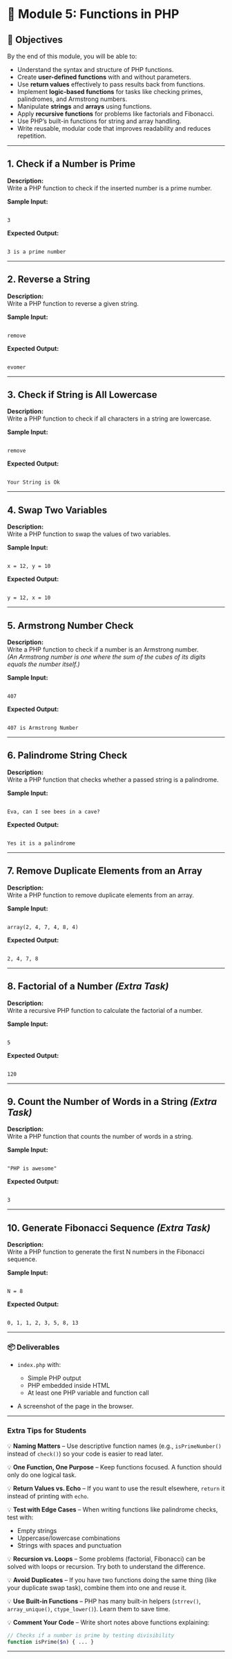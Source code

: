 # 🐘 Module 5: Functions in PHP

## 🎯 Objectives

By the end of this module, you will be able to:

* Understand the syntax and structure of PHP functions.
* Create **user-defined functions** with and without parameters.
* Use **return values** effectively to pass results back from functions.
* Implement **logic-based functions** for tasks like checking primes, palindromes, and Armstrong numbers.
* Manipulate **strings** and **arrays** using functions.
* Apply **recursive functions** for problems like factorials and Fibonacci.
* Use PHP’s built-in functions for string and array handling.
* Write reusable, modular code that improves readability and reduces repetition.

---

## 1. Check if a Number is Prime
**Description:**  
Write a PHP function to check if the inserted number is a prime number.

**Sample Input:**
```

3

```
**Expected Output:**
```

3 is a prime number

```

---

## 2. Reverse a String
**Description:**  
Write a PHP function to reverse a given string.

**Sample Input:**
```

remove

```
**Expected Output:**
```

evomer

```

---

## 3. Check if String is All Lowercase
**Description:**  
Write a PHP function to check if all characters in a string are lowercase.

**Sample Input:**
```

remove

```
**Expected Output:**
```

Your String is Ok

```

---

## 4. Swap Two Variables
**Description:**  
Write a PHP function to swap the values of two variables.

**Sample Input:**
```

x = 12, y = 10

```
**Expected Output:**
```

y = 12, x = 10

```

---

## 5. Armstrong Number Check
**Description:**  
Write a PHP function to check if a number is an Armstrong number.  
*(An Armstrong number is one where the sum of the cubes of its digits equals the number itself.)*

**Sample Input:**
```

407

```
**Expected Output:**
```

407 is Armstrong Number

```

---

## 6. Palindrome String Check
**Description:**  
Write a PHP function that checks whether a passed string is a palindrome.

**Sample Input:**
```

Eva, can I see bees in a cave?

```
**Expected Output:**
```

Yes it is a palindrome

```

---

## 7. Remove Duplicate Elements from an Array
**Description:**  
Write a PHP function to remove duplicate elements from an array.

**Sample Input:**
```

array(2, 4, 7, 4, 8, 4)

```
**Expected Output:**
```

2, 4, 7, 8

```

---

## 8. Factorial of a Number *(Extra Task)*
**Description:**  
Write a recursive PHP function to calculate the factorial of a number.

**Sample Input:**
```

5

```
**Expected Output:**
```

120

```

---

## 9. Count the Number of Words in a String *(Extra Task)*
**Description:**  
Write a PHP function that counts the number of words in a string.

**Sample Input:**
```

"PHP is awesome"

```
**Expected Output:**
```

3

```

---

## 10. Generate Fibonacci Sequence *(Extra Task)*
**Description:**  
Write a PHP function to generate the first N numbers in the Fibonacci sequence.

**Sample Input:**
```

N = 8

```
**Expected Output:**
```

0, 1, 1, 2, 3, 5, 8, 13

```
---

### 📦 Deliverables

* `index.php` with:

  * Simple PHP output
  * PHP embedded inside HTML
  * At least one PHP variable and function call
* A screenshot of the page in the browser.
---

### **Extra Tips for Students**

💡 **Naming Matters** – Use descriptive function names (e.g., `isPrimeNumber()` instead of `check()`) so your code is easier to read later.

💡 **One Function, One Purpose** – Keep functions focused. A function should only do one logical task.

💡 **Return Values vs. Echo** – If you want to use the result elsewhere, `return` it instead of printing with `echo`.

💡 **Test with Edge Cases** – When writing functions like palindrome checks, test with:

* Empty strings
* Uppercase/lowercase combinations
* Strings with spaces and punctuation

💡 **Recursion vs. Loops** – Some problems (factorial, Fibonacci) can be solved with loops or recursion. Try both to understand the difference.

💡 **Avoid Duplicates** – If you have two functions doing the same thing (like your duplicate swap task), combine them into one and reuse it.

💡 **Use Built-in Functions** – PHP has many built-in helpers (`strrev()`, `array_unique()`, `ctype_lower()`). Learn them to save time.

💡 **Comment Your Code** – Write short notes above functions explaining:

```php
// Checks if a number is prime by testing divisibility
function isPrime($n) { ... }
```

---
